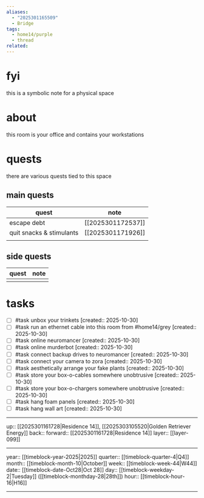 ```yaml
---
aliases:
  - "2025301165509"
  - Bridge
tags:
  - home14/purple
  - thread
related:
---
```


# fyi

this is a symbolic note for a physical space

# about

this room is your office and contains your workstations

# quests

there are various quests tied to this space

## main quests

| quest                    | note              |
| ------------------------ | ----------------- |
| escape debt              | [[2025301172537]] |
| quit snacks & stimulants | [[2025301171926]] |
|                          |                   |

## side quests


| quest | note |
| ----- | ---- |
|       |      |

# tasks

- [ ] #task unbox your trinkets  [created:: 2025-10-30]
- [ ] #task run an ethernet cable into this room from #home14/grey  [created:: 2025-10-30]
- [ ] #task online neuromancer  [created:: 2025-10-30]
- [ ] #task online murderbot  [created:: 2025-10-30]
- [ ] #task connect backup drives to neuromancer  [created:: 2025-10-30]
- [ ] #task connect your camera to zora  [created:: 2025-10-30]
- [ ] #task aesthetically arrange your fake plants  [created:: 2025-10-30]
- [ ] #task store your box-o-cables somewhere unobtrusive  [created:: 2025-10-30]
- [ ] #task store your box-o-chargers somewhere unobtrusive  [created:: 2025-10-30]
- [ ] #task hang foam panels  [created:: 2025-10-30]
- [ ] #task hang wall art  [created:: 2025-10-30]

***

up:: [[2025301161728|Residence 14]], [[2025303105520|Golden Retriever Energy]]
back:: 
forward:: [[2025301161728|Residence 14]]
layer:: [[layer-099]]

***

year:: [[timeblock-year-2025|2025]]
quarter:: [[timeblock-quarter-4|Q4]]
month:: [[timeblock-month-10|October]]
week:: [[timeblock-week-44|W44]]
date:: [[timeblock-date-Oct28|Oct 28]]
day:: [[timeblock-weekday-2|Tuesday]] ([[timeblock-monthday-28|28th]])
hour:: [[timeblock-hour-16|H16]]

***
